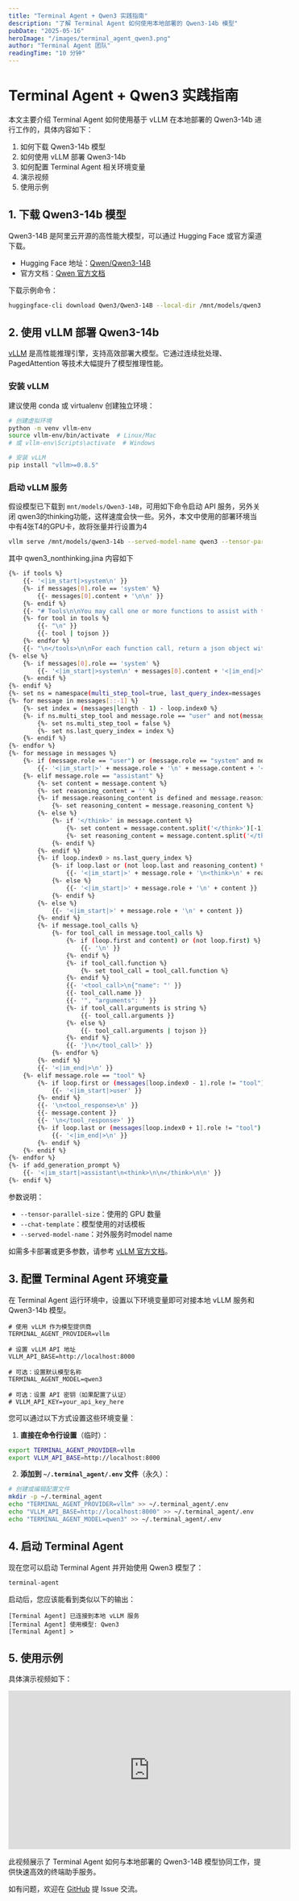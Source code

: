 ```yaml
---
title: "Terminal Agent + Qwen3 实践指南"
description: "了解 Terminal Agent 如何使用本地部署的 Qwen3-14b 模型"
pubDate: "2025-05-16"
heroImage: "/images/terminal_agent_qwen3.png"
author: "Terminal Agent 团队"
readingTime: "10 分钟"
---
```


# Terminal Agent + Qwen3 实践指南

本文主要介绍 Terminal Agent 如何使用基于 vLLM 在本地部署的 Qwen3-14b 进行工作的，具体内容如下：

1. 如何下载 Qwen3-14b 模型
2. 如何使用 vLLM 部署 Qwen3-14b
3. 如何配置 Terminal Agent 相关环境变量
4. 演示视频
5. 使用示例

## 1. 下载 Qwen3-14b 模型

Qwen3-14B 是阿里云开源的高性能大模型，可以通过 Hugging Face 或官方渠道下载。

- Hugging Face 地址：[Qwen/Qwen3-14B](https://huggingface.co/Qwen/Qwen3-14B)
- 官方文档：[Qwen 官方文档](https://github.com/QwenLM/Qwen3)

下载示例命令：

```bash
huggingface-cli download Qwen3/Qwen3-14B --local-dir /mnt/models/qwen3
```


## 2. 使用 vLLM 部署 Qwen3-14b

[vLLM](https://github.com/vllm-project/vllm) 是高性能推理引擎，支持高效部署大模型。它通过连续批处理、PagedAttention 等技术大幅提升了模型推理性能。

### 安装 vLLM

建议使用 conda 或 virtualenv 创建独立环境：

```bash
# 创建虚拟环境
python -m venv vllm-env
source vllm-env/bin/activate  # Linux/Mac
# 或 vllm-env\Scripts\activate  # Windows

# 安装 vLLM
pip install "vllm>=0.8.5"
```

### 启动 vLLM 服务

假设模型已下载到 `mnt/models/Qwen3-14B`，可用如下命令启动 API 服务，另外关闭 qwen3的thinking功能，这样速度会快一些。另外，本文中使用的部署环境当中有4张T4的GPU卡，故将张量并行设置为4

```bash
vllm serve /mnt/models/qwen3-14b --served-model-name qwen3 --tensor-parallel-size=4 --chat-template ./qwen3_nonthinking.jinja
```
其中 qwen3_nonthinking.jina 内容如下
``` bash
{%- if tools %}
    {{- '<|im_start|>system\n' }}
    {%- if messages[0].role == 'system' %}
        {{- messages[0].content + '\n\n' }}
    {%- endif %}
    {{- "# Tools\n\nYou may call one or more functions to assist with the user query.\n\nYou are provided with function signatures within <tools></tools> XML tags:\n<tools>" }}
    {%- for tool in tools %}
        {{- "\n" }}
        {{- tool | tojson }}
    {%- endfor %}
    {{- "\n</tools>\n\nFor each function call, return a json object with function name and arguments within <tool_call></tool_call> XML tags:\n<tool_call>\n{\"name\": <function-name>, \"arguments\": <args-json-object>}\n</tool_call><|im_end|>\n" }}
{%- else %}
    {%- if messages[0].role == 'system' %}
        {{- '<|im_start|>system\n' + messages[0].content + '<|im_end|>\n' }}
    {%- endif %}
{%- endif %}
{%- set ns = namespace(multi_step_tool=true, last_query_index=messages|length - 1) %}
{%- for message in messages[::-1] %}
    {%- set index = (messages|length - 1) - loop.index0 %}
    {%- if ns.multi_step_tool and message.role == "user" and not(message.content.startswith('<tool_response>') and message.content.endswith('</tool_response>')) %}
        {%- set ns.multi_step_tool = false %}
        {%- set ns.last_query_index = index %}
    {%- endif %}
{%- endfor %}
{%- for message in messages %}
    {%- if (message.role == "user") or (message.role == "system" and not loop.first) %}
        {{- '<|im_start|>' + message.role + '\n' + message.content + '<|im_end|>' + '\n' }}
    {%- elif message.role == "assistant" %}
        {%- set content = message.content %}
        {%- set reasoning_content = '' %}
        {%- if message.reasoning_content is defined and message.reasoning_content is not none %}
            {%- set reasoning_content = message.reasoning_content %}
        {%- else %}
            {%- if '</think>' in message.content %}
                {%- set content = message.content.split('</think>')[-1].lstrip('\n') %}
                {%- set reasoning_content = message.content.split('</think>')[0].rstrip('\n').split('<think>')[-1].lstrip('\n') %}
            {%- endif %}
        {%- endif %}
        {%- if loop.index0 > ns.last_query_index %}
            {%- if loop.last or (not loop.last and reasoning_content) %}
                {{- '<|im_start|>' + message.role + '\n<think>\n' + reasoning_content.strip('\n') + '\n</think>\n\n' + content.lstrip('\n') }}
            {%- else %}
                {{- '<|im_start|>' + message.role + '\n' + content }}
            {%- endif %}
        {%- else %}
            {{- '<|im_start|>' + message.role + '\n' + content }}
        {%- endif %}
        {%- if message.tool_calls %}
            {%- for tool_call in message.tool_calls %}
                {%- if (loop.first and content) or (not loop.first) %}
                    {{- '\n' }}
                {%- endif %}
                {%- if tool_call.function %}
                    {%- set tool_call = tool_call.function %}
                {%- endif %}
                {{- '<tool_call>\n{"name": "' }}
                {{- tool_call.name }}
                {{- '", "arguments": ' }}
                {%- if tool_call.arguments is string %}
                    {{- tool_call.arguments }}
                {%- else %}
                    {{- tool_call.arguments | tojson }}
                {%- endif %}
                {{- '}\n</tool_call>' }}
            {%- endfor %}
        {%- endif %}
        {{- '<|im_end|>\n' }}
    {%- elif message.role == "tool" %}
        {%- if loop.first or (messages[loop.index0 - 1].role != "tool") %}
            {{- '<|im_start|>user' }}
        {%- endif %}
        {{- '\n<tool_response>\n' }}
        {{- message.content }}
        {{- '\n</tool_response>' }}
        {%- if loop.last or (messages[loop.index0 + 1].role != "tool") %}
            {{- '<|im_end|>\n' }}
        {%- endif %}
    {%- endif %}
{%- endfor %}
{%- if add_generation_prompt %}
    {{- '<|im_start|>assistant\n<think>\n\n</think>\n\n' }}
{%- endif %}

```


参数说明：
- `--tensor-parallel-size`：使用的 GPU 数量
- `--chat-template`：模型使用的对话模板
- `--served-model-name`：对外服务时model name

如需多卡部署或更多参数，请参考 [vLLM 官方文档](https://vllm.readthedocs.io/en/latest/)。

## 3. 配置 Terminal Agent 环境变量

在 Terminal Agent 运行环境中，设置以下环境变量即可对接本地 vLLM 服务和 Qwen3-14b 模型。

```env
# 使用 vLLM 作为模型提供商
TERMINAL_AGENT_PROVIDER=vllm

# 设置 vLLM API 地址
VLLM_API_BASE=http://localhost:8000

# 可选：设置默认模型名称
TERMINAL_AGENT_MODEL=qwen3

# 可选：设置 API 密钥（如果配置了认证）
# VLLM_API_KEY=your_api_key_here
```

您可以通过以下方式设置这些环境变量：

1. **直接在命令行设置**（临时）：

```bash
export TERMINAL_AGENT_PROVIDER=vllm
export VLLM_API_BASE=http://localhost:8000
```

2. **添加到 `~/.terminal_agent/.env` 文件**（永久）：

```bash
# 创建或编辑配置文件
mkdir -p ~/.terminal_agent
echo "TERMINAL_AGENT_PROVIDER=vllm" >> ~/.terminal_agent/.env
echo "VLLM_API_BASE=http://localhost:8000" >> ~/.terminal_agent/.env
echo "TERMINAL_AGENT_MODEL=qwen3" >> ~/.terminal_agent/.env
```

## 4. 启动 Terminal Agent

现在您可以启动 Terminal Agent 并开始使用 Qwen3 模型了：

```bash
terminal-agent
```

启动后，您应该能看到类似以下的输出：

```
[Terminal Agent] 已连接到本地 vLLM 服务
[Terminal Agent] 使用模型: Qwen3
[Terminal Agent] > 
```

## 5. 使用示例

具体演示视频如下：

<iframe width="560" height="315" src="https://www.youtube.com/embed/DWQJ3tw7RF4" title="Terminal Agent with Qwen3 演示" frameborder="0" allow="accelerometer; autoplay; clipboard-write; encrypted-media; gyroscope; picture-in-picture" allowfullscreen></iframe>

此视频展示了 Terminal Agent 如何与本地部署的 Qwen3-14B 模型协同工作，提供快速高效的终端助手服务。

如有问题，欢迎在 [GitHub](https://github.com/SagesAi/terminal-agent) 提 Issue 交流。